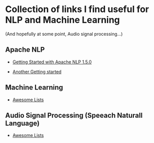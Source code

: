 # Collection of links I find useful for NLP and Machine Learning
(And hopefully at some point, Audio signal processing...)

## Apache NLP

- [Getting Started with Apache NLP 1.5.0](http://blog.dpdearing.com/2011/05/opennlp-1-5-0-basics-sentence-detection-and-tokenizing/)

- [Another Getting started](http://technobium.com/getting-started-with-apache-opennlp/)

## Machine Learning

- [Awesome Lists](https://github.com/josephmisiti/awesome-machine-learning#java)

## Audio Signal Processing (Speeach Naturall Language)

- [Awesome Lists](https://github.com/edobashira/speech-language-processing)

